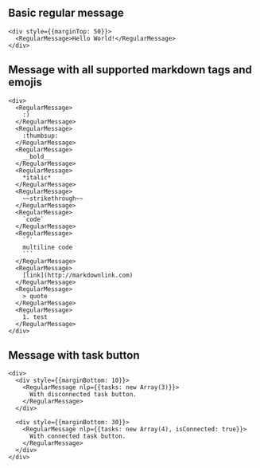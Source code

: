 ## Basic regular message

```
<div style={{marginTop: 50}}>
  <RegularMessage>Hello World!</RegularMessage>
</div>
```

## Message with all supported markdown tags and emojis

````
<div>
  <RegularMessage>
    :)
  </RegularMessage>
  <RegularMessage>
    :thumbsup:
  </RegularMessage>
  <RegularMessage>
    __bold__
  </RegularMessage>
  <RegularMessage>
    *italic*
  </RegularMessage>
  <RegularMessage>
    ~~strikethrough~~
  </RegularMessage>
  <RegularMessage>
    `code`
  </RegularMessage>
  <RegularMessage>
    ```
    multiline code
    ```
  </RegularMessage>
  <RegularMessage>
    [link](http://markdownlink.com)
  </RegularMessage>
  <RegularMessage>
    > quote
  </RegularMessage>
  <RegularMessage>
    1. test
  </RegularMessage>
</div>
````

## Message with task button

```
<div>
  <div style={{marginBottom: 10}}>
    <RegularMessage nlp={{tasks: new Array(3)}}>
      With disconnected task button.
    </RegularMessage>
  </div>

  <div style={{marginBottom: 30}}>
    <RegularMessage nlp={{tasks: new Array(4), isConnected: true}}>
      With connected task button.
    </RegularMessage>
  </div>
</div>
```
